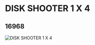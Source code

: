 # DISK SHOOTER 1 X 4
## 16968
![DISK SHOOTER 1 X 4](https://lc-www-live-s.legocdn.com/media/bricks/5/2/6096150.jpg)